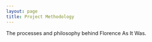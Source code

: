 ```yaml
---
layout: page
title: Project Methodology
---
```


The processes and philosophy behind Florence As It Was.
